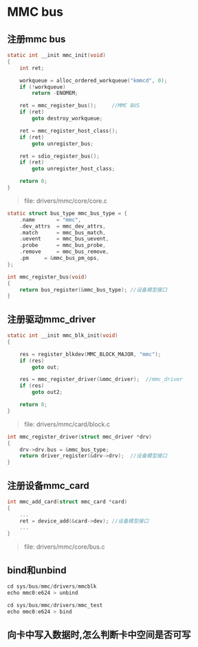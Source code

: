 # MMC bus


## 注册mmc bus

``` C
static int __init mmc_init(void)
{
    int ret;

    workqueue = alloc_ordered_workqueue("kmmcd", 0);
    if (!workqueue)
        return -ENOMEM;

    ret = mmc_register_bus();     //MMC BUS
    if (ret)
        goto destroy_workqueue;

    ret = mmc_register_host_class();
    if (ret)
        goto unregister_bus;

    ret = sdio_register_bus();
    if (ret)
        goto unregister_host_class;

    return 0;
}
```
>file: drivers/mmc/core/core.c

``` C
static struct bus_type mmc_bus_type = {
    .name       = "mmc",
    .dev_attrs  = mmc_dev_attrs,
    .match      = mmc_bus_match,
    .uevent     = mmc_bus_uevent,
    .probe      = mmc_bus_probe,
    .remove     = mmc_bus_remove,
    .pm     = &mmc_bus_pm_ops,
};

int mmc_register_bus(void)
{
    return bus_register(&mmc_bus_type); //设备模型接口
}
```

## 注册驱动mmc_driver

``` C
static int __init mmc_blk_init(void)
{

    res = register_blkdev(MMC_BLOCK_MAJOR, "mmc");
    if (res)
        goto out;

    res = mmc_register_driver(&mmc_driver);  //mmc_driver
    if (res)
        goto out2;

    return 0;
}
```
>file: drivers/mmc/card/block.c

``` C
int mmc_register_driver(struct mmc_driver *drv)
{
    drv->drv.bus = &mmc_bus_type;
    return driver_register(&drv->drv);  //设备模型接口
}
```

## 注册设备mmc_card

``` C
int mmc_add_card(struct mmc_card *card)
{
    ...
    ret = device_add(&card->dev); //设备模型接口
    ...
}
```
>file: drivers/mmc/core/bus.c

## bind和unbind

``` C
cd sys/bus/mmc/drivers/mmcblk
echo mmc0:e624 > unbind

cd sys/bus/mmc/drivers/mmc_test
echo mmc0:e624 > bind
```



## 向卡中写入数据时,怎么判断卡中空间是否可写




